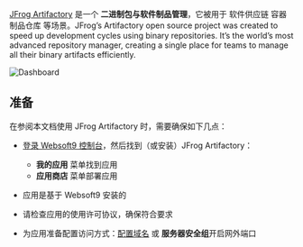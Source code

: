 [JFrog Artifactory](https://jfrog.com/) 是一个 **二进制包与软件制品管理**，它被用于 软件供应链 容器 制品仓库  等场景。JFrog’s Artifactory open source project was created to speed up development cycles using binary repositories. It’s the world’s most advanced repository manager, creating a single place for teams to manage all their binary artifacts efficiently.


![Dashboard](https://libs.websoft9.com/Websoft9/DocsPicture/zh/jfrog/jfrog-gui-websoft9.png)


## 准备

在参阅本文档使用 JFrog Artifactory 时，需要确保如下几点：

- [登录 Websoft9 控制台](./login-console)，然后找到（或安装）JFrog Artifactory：
  - **我的应用** 菜单找到应用 
  - **应用商店** 菜单部署应用

- 应用是基于 Websoft9 安装的

- 请检查应用的使用许可协议，确保符合要求


- 为应用准备配置访问方式：[配置域名](./domain-set) 或 **服务器安全组**开启网外端口